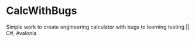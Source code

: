 # CalcWithBugs

 Simple work to create engineering calculator with bugs to learning testing || C#, Avalonia
